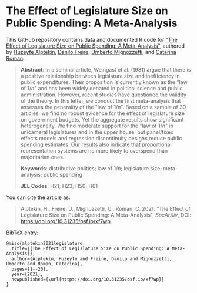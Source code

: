 # The Effect of Legislature Size on Public Spending: A Meta-Analysis

This GitHub repository contains data and documented R code for ["The Effect of Legislature Size on Public Spending: A Meta-Analysis"](https://doi.org/10.31235/osf.io/xf7wp), authored by [Huzeyfe Alptekin](https://twitter.com/huzeyfealptekin), [Danilo Freire](http://danilofreire.github.io), [Umberto Mignozzetti](http://umbertomig.com), and [Catarina Roman](http://catarinaroman.github.io). 

> **Abstract**: In a seminal article, Weingast et al. (1981) argue that there is a positive relationship between legislature size and inefficiency in public expenditures. Their proposition is currently known as the "law of 1/_n_" and has been widely debated in political science and public administration. However, recent studies have questioned the validity of the theory. In this letter, we conduct the first meta-analysis that assesses the generality of the "law of 1/_n_". Based on a sample of 30 articles, we find no robust evidence for the effect of legislature size on government budgets. Yet the aggregate results show significant heterogeneity. We find moderate support for the "law of 1/_n_" in unicameral legislatures and in the upper house, but panel/fixed effects models and regression discontinuity designs reduce public spending estimates. Our results also indicate that proportional representation systems are no more likely to overspend than majoritarian ones.
>
> **Keywords**: distributive politics; law of 1/_n_; legislature size; meta-analysis; public spending
>
> **JEL Codes**: H21; H23; H50; H61

You can cite the article as: 

> Alptekin, H., Freire, D., Mignozzetti, U., Roman, C. 2021. "The Effect of Legislature Size on Public Spending: A Meta-Analysis", _SocArXiv_, DOI: <https://doi.org/10.31235/osf.io/xf7wp>.

BibTeX entry:

```
@misc{alptekin2021legislature,
  title={{The Effect of Legislature Size on Public Spending: A Meta-Analysis}},
  author={Alptekin, Huzeyfe and Freire, Danilo and Mignozzetti, Umberto and Roman, Catarina},
  pages={1--20},
  year={2021},
  howpublished={\url{https://doi.org/10.31235/osf.io/xf7wp}}
}
```

